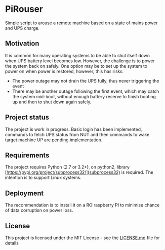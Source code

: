 # PiRouser

Simple script to arouse a remote machine based on a state of mains power and UPS charge.

## Motivation

It is common for many operating systems to be able to shut itself down when UPS battery level becomes low. However, the challenge is to power the system back on safely. One option may be to set up the system to power on when power is restored, however, this has risks:
* The power outage may not drain the UPS fully, thus never triggering the event
* There may be another outage following the first event, which may catch the system mid-boot, without enough battery reserve to finish booting up and then to shut down again safely.

## Project status

The project is work in progress. Basic login has been implemented, commands to fetch UPS status from NUT and then commands to wake target machine UP are pending implementation.

## Requirements

The project requires Python (2.7 or 3.2+), on python2, library [https://pypi.org/project/subprocess32/](subprocess32) is required. The intention is to support Linux systems.

## Deployment

The recommendation is to install it on a RO raspberry PI to minimise chance of data corruption on power loss.

## License

This project is licensed under the MIT License - see the [LICENSE.md](LICENSE.md) file for details
